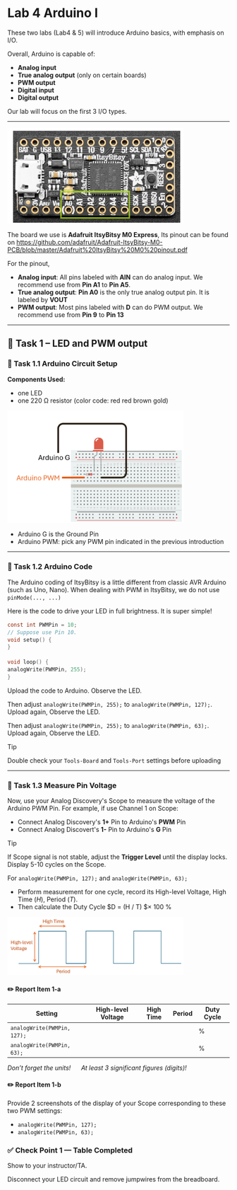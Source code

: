 # Lab 4 Arduino I

These two labs (Lab4 & 5) will introduce Arduino basics, with emphasis on I/O.

Overall, Arduino is capable of:

* **Analog input** 
* **True analog output** (only on certain boards)
* **PWM output** 
* **Digital input**
* **Digital output**

Our lab will focus on the first 3 I/O types.

----------
<img src="Pic/m0pic.png" width="400">

The board we use is **Adafruit ItsyBitsy M0 Express**,
Its pinout can be found on 
https://github.com/adafruit/Adafruit-ItsyBitsy-M0-PCB/blob/master/Adafruit%20ItsyBitsy%20M0%20pinout.pdf 

For the pinout,

* **Analog input**: All pins labeled with **AIN** can do analog input. We recommend use from **Pin A1** to **Pin A5**.
* **True analog output**: **Pin A0** is the only true analog output pin. It is labeled by **VOUT**
* **PWM output**: Most pins labeled with **D** can do PWM output. We recommend use from **Pin 9** to **Pin 13** 

----
## :dart: Task 1 – LED and PWM output
### 📌 Task 1.1 Arduino Circuit Setup
**Components Used:**
* one LED
* one 220 Ω resistor (color code: red red brown gold)

<img src="Pic/ledplace.png" width="400">

* Arduino G is the Ground Pin
* Arduino PWM: pick any PWM pin indicated in the previous introduction 

---------

### 📌 Task 1.2 Arduino Code
The Arduino coding of ItsyBitsy is a little different from classic AVR Arduino (such as Uno,
Nano). When dealing with PWM in ItsyBitsy, we do not use ```pinMode(..., ...)```

Here is the code to drive your LED in full brightness. It is super simple!
```c
const int PWMPin = 10;
// Suppose use Pin 10.
void setup() {
}

void loop() {
analogWrite(PWMPin, 255);
}
```
Upload the code to Arduino. Observe the LED.

Then adjust ```analogWrite(PWMPin, 255);``` to ```analogWrite(PWMPin, 127);```. Upload again, Observe the LED.

Then adjust ```analogWrite(PWMPin, 255);``` to ```analogWrite(PWMPin, 63);```. Upload again, Observe the LED.

> [!TIP]
> Double check your `Tools-Board` and `Tools-Port` settings before uploading  

----

### 📌 Task 1.3 Measure Pin Voltage
Now, use your Analog Discovery's Scope to measure the voltage of the Arduino PWM Pin. For example, if use Channel 1 on Scope:
* Connect Analog Discovery's **1+** Pin to Arduino's **PWM** Pin
* Connect Analog Discovert's **1-** Pin to Arduino's **G** Pin

> [!TIP]
> If Scope signal is not stable, adjust the **Trigger Level** until the display locks.  
> Display 5-10 cycles on the Scope.

For ```analogWrite(PWMPin, 127);``` and ```analogWrite(PWMPin, 63);``` 
* Perform measurement for one cycle, record its High-level Voltage, High Time ($H$), Period ($T$).
* Then calculate the Duty Cycle $D = (H / T) $× 100 %
  
<img src="Pic/pwmmeasure.png" width="400">

#### :pencil2:  Report Item 1-a

| Setting | High-level Voltage | High Time  | Period | Duty Cycle |
| ------- | ------- | ------- |  ------- |  ------- | 
| ```analogWrite(PWMPin, 127);```      |                               |                    |                    |          %    |
| ```analogWrite(PWMPin, 63);```       |                               |                    |                     |        %     |


*Don’t forget the units!*  &nbsp;&nbsp;&nbsp;&nbsp; *At least 3 significant figures (digits)!*
 

#### :pencil2:  Report Item 1-b

Provide 2 screenshots of the display of your Scope corresponding to these two PWM settings:
* ```analogWrite(PWMPin, 127);```
* ```analogWrite(PWMPin, 63);```

### ✅ Check Point 1 — Table Completed

Show to your instructor/TA.

Disconnect your LED circuit and remove jumpwires from the breadboard.









